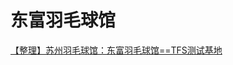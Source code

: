 # 东富羽毛球馆

[【整理】苏州羽毛球馆：东富羽毛球馆==TFS测试基地](https://www.crifan.com/suzhou_badminton_court_dongfu_tfs_test_base/)